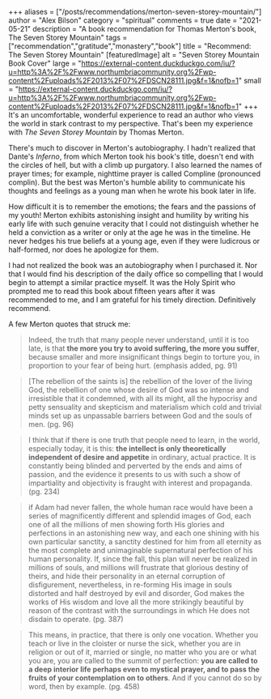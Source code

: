 +++
aliases = ["/posts/recommendations/merton-seven-storey-mountain/"]
author = "Alex Bilson"
category = "spiritual"
comments = true
date = "2021-05-21"
description = "A book recommendation for Thomas Merton's book, The Seven Storey Mountain"
tags = ["recommendation","gratitude","monastery","book"]
title = "Recommend: The Seven Storey Mountain"
[featuredImage]
  alt = "Seven Storey Mountain Book Cover"
  large = "https://external-content.duckduckgo.com/iu/?u=http%3A%2F%2Fwww.northumbriacommunity.org%2Fwp-content%2Fuploads%2F2013%2F07%2FDSCN28111.jpg&f=1&nofb=1"
  small = "https://external-content.duckduckgo.com/iu/?u=http%3A%2F%2Fwww.northumbriacommunity.org%2Fwp-content%2Fuploads%2F2013%2F07%2FDSCN28111.jpg&f=1&nofb=1"
+++
It's an uncomfortable, wonderful experience to read an author who views the world in stark contrast to my perspective. That's been my experience with _The Seven Storey Mountain_ by Thomas Merton.

There's much to discover in Merton's autobiography. I hadn't realized that Dante's _Inferno_, from which Merton took his book's title, doesn't end with the circles of hell, but with a climb up purgatory. I also learned the names of prayer times; for example, nighttime prayer is called Compline (pronounced complin). But the best was Merton's humble ability to communicate his thoughts and feelings as a young man when he wrote his book later in life.

How difficult it is to remember the emotions; the fears and the passions of my youth! Merton exhibits astonishing insight and humility by writing his early life with such genuine veracity that I could not distinguish whether he held a conviction as a writer or only at the age he was in the timeline. He never hedges his true beliefs at a young age, even if they were ludicrous or half-formed, nor does he apologize for them.

I had not realized the book was an autobiography when I purchased it. Nor that I would find his description of the daily office so compelling that I would begin to attempt a similar practice myself. It was the Holy Spirit who prompted me to read this book about fifteen years after it was recommended to me, and I am grateful for his timely direction. Definitively recommend.

A few Merton quotes that struck me:

> Indeed, the truth that many people never understand, until it is too late, is that **the more you try to avoid suffering, the more you suffer**, because smaller and more insignificant things begin to torture you, in proportion to your fear of being hurt. (emphasis added, pg. 91)

> [The rebellion of the saints is] the rebellion of the lover of the living God, the rebellion of one whose desire of God was so intense and irresistible that it condemned, with all its might, all the hypocrisy and petty sensuality and skepticism and materialism which cold and trivial minds set up as unpassable barriers between God and the souls of men. (pg. 96)

> I think that if there is one truth that people need to learn, in the world, especially today, it is this: **the intellect is only theoretically independent of desire and appetite** in ordinary, actual practice. It is constantly being blinded and perverted by the ends and aims of passion, and the evidence it presents to us with such a show of impartiality and objectivity is fraught with interest and propaganda. (pg. 234)

> if Adam had never fallen, the whole human race would have been a series of magnificently different and splendid images of God, each one of all the millions of men showing forth His glories and perfections in an astonishing new way, and each one shining with his own particular sanctity, a sanctity destined for him from all eternity as the most complete and unimaginable supernatural perfection of his human personality. If, since the fall, this plan will never be realized in millions of souls, and millions will frustrate that glorious destiny of theirs, and hide their personality in an eternal corruption of disfigurement, nevertheless, in re-forming His image in souls distorted and half destroyed by evil and disorder, God makes the works of His wisdom and love all the more strikingly beautiful by reason of the contrast with the surroundings in which He does not disdain to operate. (pg. 387)

> This means, in practice, that there is only one vocation. Whether you teach or live in the cloister or nurse the sick, whether you are in religion or out of it, married or single, no matter who you are or what you are, you are called to the summit of perfection: **you are called to a deep interior life perhaps even to mystical prayer, and to pass the fruits of your contemplation on to others**. And if you cannot do so by word, then by example. (pg. 458)

